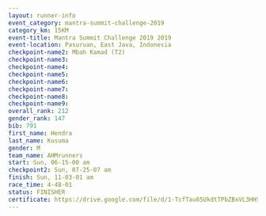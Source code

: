 ```yaml
---
layout: runner-info 
event_category: mantra-summit-challenge-2019 
category_km: 15KM 
event-title: Mantra Summit Challenge 2019 2019 
event-location: Pasuruan, East Java, Indonesia 
checkpoint-name2: Mbah Kamad (T2) 
checkpoint-name3: 
checkpoint-name4: 
checkpoint-name5: 
checkpoint-name6: 
checkpoint-name7: 
checkpoint-name8: 
checkpoint-name9: 
overall_rank: 212
gender_rank: 147
bib: 791
first_name: Hendra
last_name: Kusuma
gender: M
team_name: AHMrunners
start: Sun, 06-15-00 am
checkpoint2: Sun, 07-25-07 am
finish: Sun, 11-03-01 am
race_time: 4-48-01
status: FINISHER
certificate: https://drive.google.com/file/d/1-TcfTau65UkdtTPbZBxVL3HHSofiOg13/view?usp=sharing
---
```

